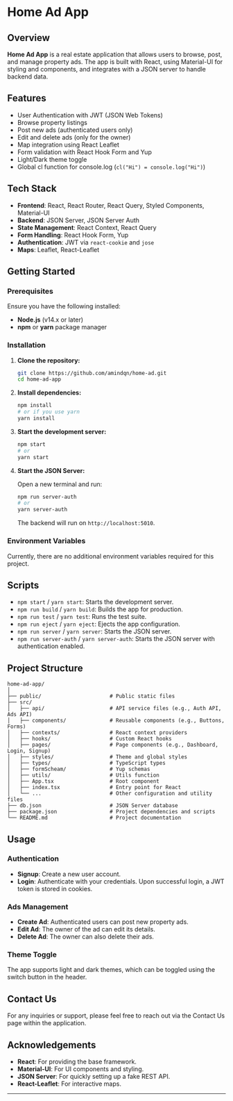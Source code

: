 # Home Ad App

## Overview

**Home Ad App** is a real estate application that allows users to browse, post, and manage property ads. The app is built with React, using Material-UI for styling and components, and integrates with a JSON server to handle backend data.

## Features

- User Authentication with JWT (JSON Web Tokens)
- Browse property listings
- Post new ads (authenticated users only)
- Edit and delete ads (only for the owner)
- Map integration using React Leaflet
- Form validation with React Hook Form and Yup
- Light/Dark theme toggle
- Global cl function for console.log (`cl("Hi") = console.log("Hi")`)

## Tech Stack

- **Frontend**: React, React Router, React Query, Styled Components, Material-UI
- **Backend**: JSON Server, JSON Server Auth
- **State Management**: React Context, React Query
- **Form Handling**: React Hook Form, Yup
- **Authentication**: JWT via `react-cookie` and `jose`
- **Maps**: Leaflet, React-Leaflet

## Getting Started

### Prerequisites

Ensure you have the following installed:

- **Node.js** (v14.x or later)
- **npm** or **yarn** package manager

### Installation

1. **Clone the repository:**

   ```bash
   git clone https://github.com/amindqn/home-ad.git
   cd home-ad-app
   ```

2. **Install dependencies:**

   ```bash
   npm install
   # or if you use yarn
   yarn install
   ```

3. **Start the development server:**

   ```bash
   npm start
   # or
   yarn start
   ```

4. **Start the JSON Server:**

   Open a new terminal and run:

   ```bash
   npm run server-auth
   # or
   yarn server-auth
   ```


   The backend will run on `http://localhost:5010`.

### Environment Variables

Currently, there are no additional environment variables required for this project.

## Scripts

- `npm start` / `yarn start`: Starts the development server.
- `npm run build` / `yarn build`: Builds the app for production.
- `npm run test` / `yarn test`: Runs the test suite.
- `npm run eject` / `yarn eject`: Ejects the app configuration.
- `npm run server` / `yarn server`: Starts the JSON server.
- `npm run server-auth` / `yarn server-auth`: Starts the JSON server with authentication enabled.

## Project Structure

```plaintext
home-ad-app/
│
├── public/                      # Public static files
├── src/
│   ├── api/                     # API service files (e.g., Auth API, Ads API)
│   ├── components/              # Reusable components (e.g., Buttons, Forms)
│   ├── contexts/                # React context providers
│   ├── hooks/                   # Custom React hooks
│   ├── pages/                   # Page components (e.g., Dashboard, Login, Signup)
│   ├── styles/                  # Theme and global styles
│   ├── types/                   # TypeScript types
│   ├── formScheam/              # Yup schemas
│   ├── utils/                   # Utils function
│   ├── App.tsx                  # Root component
│   ├── index.tsx                # Entry point for React
│   └── ...                      # Other configuration and utility files
├── db.json                      # JSON Server database
├── package.json                 # Project dependencies and scripts
└── README.md                    # Project documentation
```

## Usage

### Authentication

- **Signup**: Create a new user account.
- **Login**: Authenticate with your credentials. Upon successful login, a JWT token is stored in cookies.

### Ads Management

- **Create Ad**: Authenticated users can post new property ads.
- **Edit Ad**: The owner of the ad can edit its details.
- **Delete Ad**: The owner can also delete their ads.

### Theme Toggle

The app supports light and dark themes, which can be toggled using the switch button in the header.

## Contact Us

For any inquiries or support, please feel free to reach out via the Contact Us page within the application.


## Acknowledgements

- **React**: For providing the base framework.
- **Material-UI**: For UI components and styling.
- **JSON Server**: For quickly setting up a fake REST API.
- **React-Leaflet**: For interactive maps.

---
